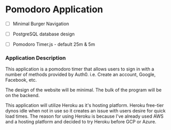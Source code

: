 # Pomodoro Application 

- [ ] Minimal Burger Navigation
- [ ] PostgreSQL database design
- [ ] Pomodoro Timer.js - default 25m & 5m




### Application Description
This application is a pomodoro timer that allows users to sign in with a number of methods provided by Auth0. i.e. Create an account, Google, Facebook, etc.

The design of the website will be minimal. The bulk of the program will be on the backend. 

This application will utilize Heroku as it's hosting platform. Heroku free-tier dynos idle when not in use so it creates an issue with users desire for quick load times. The reason for using Heroku is because I've already used AWS and a hosting platform and decided to try Heroku before GCP or Azure. 

